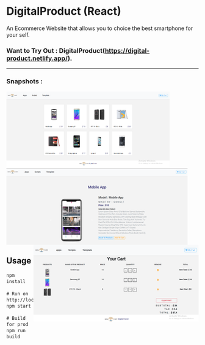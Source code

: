 # DigitalProduct (React)

An Ecommerce Website that allows you to choice the best smartphone for your self.

### Want to Try Out : DigitalProduct(https://digital-product.netlify.app/).

---

### Snapshots :

<img align="left"  height="200px" alt="GIF" src="public/img/windo.png"/>
<img align="center" height="200px" alt="GIF" src="public/img/featuredetail.png"/>
<img align="right" height="200px" alt="GIF" src="public/img/cart.png"/>

## Usage

```
npm install

# Run on http://localhost:3000
npm start

# Build for prod
npm run build
```
